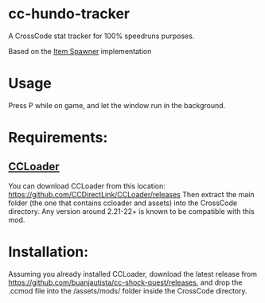 # cc-hundo-tracker
A CrossCode stat tracker for 100% speedruns purposes.

Based on the [Item Spawner](https://github.com/CCDirectLink/CC-ItemSpawner/) implementation

# Usage

Press P while on game, and let the window run in the background.

# Requirements:

## [CCLoader](https://github.com/CCDirectLink/CCLoader/releases)
You can download CCLoader from this location: https://github.com/CCDirectLink/CCLoader/releases
Then extract the main folder (the one that contains ccloader and assets) into the CrossCode directory.
Any version around 2.21-22+ is known to be compatible with this mod.

# Installation:

Assuming you already installed CCLoader, download the latest release from https://github.com/buanjautista/cc-shock-quest/releases, and drop the .ccmod file into the /assets/mods/ folder inside the CrossCode directory.
